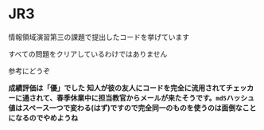 # JR3

情報領域演習第三の課題で提出したコードを挙げています

すべての問題をクリアしているわけではありません

参考にどうぞ

**成績評価は「優」でした**
**知人が彼の友人にコードを完全に流用されてチェッカーに通されて、春季休業中に担当教官からメールが来たそうです。`md5`ハッシュ値はスペース一つで変わる(はず)ですので完全同一のものを使うのは面倒なことになるのでやめようね**
